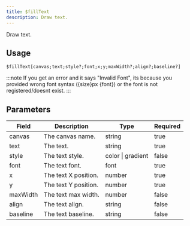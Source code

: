 ```yaml
---
title: $fillText
description: Draw text.
---
```


Draw text.

## Usage

```
$fillText[canvas;text;style?;font;x;y;maxWidth?;align?;baseline?]
```

:::note
If you get an error and it says "Invalid Font", its because you provided wrong font syntax ({size}px {font}) or the font is not registered/doesnt exist.
:::

## Parameters

| Field    | Description          | Type              | Required |
| -------- | -------------------- | ----------------- | -------- |
| canvas   | The canvas name.     | string            | true     |
| text     | The text.            | string            | true     |
| style    | The text style.      | color \| gradient | false    |
| font     | The text font.       | font              | true     |
| x        | The text X position. | number            | true     |
| y        | The text Y position. | number            | true     |
| maxWidth | The text max width.  | number            | false    |
| align    | The text align.      | string            | false    |
| baseline | The text baseline.   | string            | false    |
